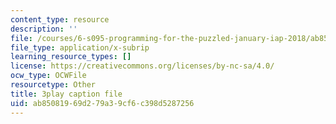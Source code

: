 ```yaml
---
content_type: resource
description: ''
file: /courses/6-s095-programming-for-the-puzzled-january-iap-2018/ab85081969d279a39cf6c398d5287256_1_0WwiUUsTc.srt
file_type: application/x-subrip
learning_resource_types: []
license: https://creativecommons.org/licenses/by-nc-sa/4.0/
ocw_type: OCWFile
resourcetype: Other
title: 3play caption file
uid: ab850819-69d2-79a3-9cf6-c398d5287256
---
```

